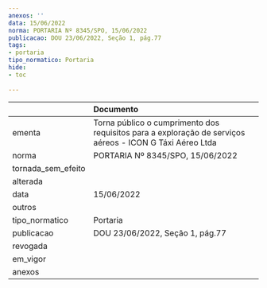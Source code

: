 ```yaml
---
anexos: ''
data: 15/06/2022
norma: PORTARIA Nº 8345/SPO, 15/06/2022
publicacao: DOU 23/06/2022, Seção 1, pág.77
tags:
- portaria
tipo_normatico: Portaria
hide: 
- toc 
 
---
```


|                    | Documento                                                                                                |
|:-------------------|:---------------------------------------------------------------------------------------------------------|
| ementa             | Torna público o cumprimento dos requisitos para a exploração de serviços aéreos - ICON G Táxi Aéreo Ltda |
| norma              | PORTARIA Nº 8345/SPO, 15/06/2022                                                                         |
| tornada_sem_efeito |                                                                                                          |
| alterada           |                                                                                                          |
| data               | 15/06/2022                                                                                               |
| outros             |                                                                                                          |
| tipo_normatico     | Portaria                                                                                                 |
| publicacao         | DOU 23/06/2022, Seção 1, pág.77                                                                          |
| revogada           |                                                                                                          |
| em_vigor           |                                                                                                          |
| anexos             |                                                                                                          |